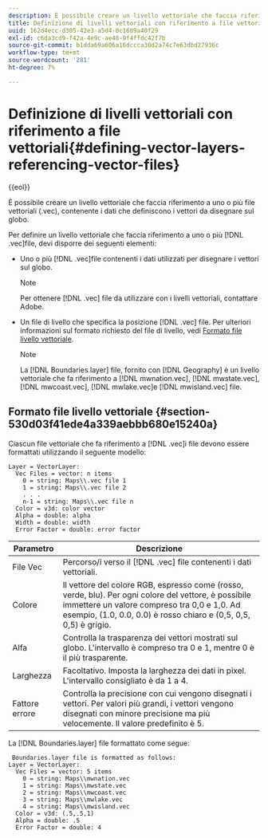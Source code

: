 ```yaml
---
description: È possibile creare un livello vettoriale che faccia riferimento a uno o più file vettoriali (.vec), contenente i dati che definiscono i vettori da disegnare sul globo.
title: Definizione di livelli vettoriali con riferimento a file vettoriali
uuid: 162d4ecc-d305-42e3-a5d4-0c1609a40f29
exl-id: c6da3cd9-f42a-4e9c-ae48-9f4ffdc42f7b
source-git-commit: b1dda69a606a16dccca30d2a74c7e63dbd27936c
workflow-type: tm+mt
source-wordcount: '281'
ht-degree: 7%

---
```


# Definizione di livelli vettoriali con riferimento a file vettoriali{#defining-vector-layers-referencing-vector-files}

{{eol}}

È possibile creare un livello vettoriale che faccia riferimento a uno o più file vettoriali (.vec), contenente i dati che definiscono i vettori da disegnare sul globo.

Per definire un livello vettoriale che faccia riferimento a uno o più [!DNL .vec]file, devi disporre dei seguenti elementi:

* Uno o più [!DNL .vec]file contenenti i dati utilizzati per disegnare i vettori sul globo.

   >[!NOTE]
   >
   >Per ottenere [!DNL .vec] file da utilizzare con i livelli vettoriali, contattare Adobe.

* Un file di livello che specifica la posizione [!DNL .vec] file. Per ulteriori informazioni sul formato richiesto del file di livello, vedi [Formato file livello vettoriale](../../../../home/c-geo-oview/c-wk-img-lyrs/c-wk-vctr-lyrs/c-def-vctr-files.md#section-530d03f41ede4a339aebbb680e15240a).

   >[!NOTE]
   >
   >La [!DNL Boundaries.layer] file, fornito con [!DNL Geography] è un livello vettoriale che fa riferimento a [!DNL mwnation.vec], [!DNL mwstate.vec], [!DNL mwcoast.vec], [!DNL mwlake.vec]e [!DNL mwisland.vec] file.

## Formato file livello vettoriale {#section-530d03f41ede4a339aebbb680e15240a}

Ciascun file vettoriale che fa riferimento a [!DNL .vec]i file devono essere formattati utilizzando il seguente modello:

```
Layer = VectorLayer:
  Vec Files = vector: n items
    0 = string: Maps\\.vec file 1
    1 = string: Maps\\.vec file 2
    . . .
    n-1 = string: Maps\\.vec file n
  Color = v3d: color vector
  Alpha = double: alpha
  Width = double: width
  Error Factor = double: error factor
```

| Parametro | Descrizione |
|---|---|
| File Vec | Percorso/i verso il [!DNL .vec] file contenenti i dati vettoriali. |
| Colore | Il vettore del colore RGB, espresso come (rosso, verde, blu). Per ogni colore del vettore, è possibile immettere un valore compreso tra 0,0 e 1,0. Ad esempio, (1.0, 0.0, 0.0) è rosso chiaro e (0,5, 0,5, 0,5) è grigio. |
| Alfa | Controlla la trasparenza dei vettori mostrati sul globo. L&#39;intervallo è compreso tra 0 e 1, mentre 0 è il più trasparente. |
| Larghezza | Facoltativo. Imposta la larghezza dei dati in pixel. L&#39;intervallo consigliato è da 1 a 4. |
| Fattore errore | Controlla la precisione con cui vengono disegnati i vettori. Per valori più grandi, i vettori vengono disegnati con minore precisione ma più velocemente. Il valore predefinito è 5. |

La [!DNL Boundaries.layer] file formattato come segue:

```
 Boundaries.layer file is formatted as follows:
Layer = VectorLayer:
  Vec Files = vector: 5 items
    0 = string: Maps\\mwnation.vec
    1 = string: Maps\\mwstate.vec
    2 = string: Maps\\mwcoast.vec
    3 = string: Maps\\mwlake.vec
    4 = string: Maps\\mwisland.vec
  Color = v3d: (.5,.5,1)
  Alpha = double: .5
  Error Factor = double: 4
```
